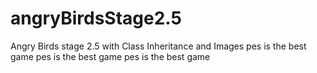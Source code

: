 # angryBirdsStage2.5
Angry Birds stage 2.5 with Class Inheritance and Images
pes is the best game 
pes is the best game 
pes is the best game 